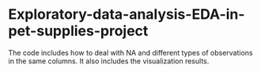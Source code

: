# Exploratory-data-analysis-EDA-in-pet-supplies-project
The code includes how to deal with NA and different types of observations in the same columns. It also includes the visualization results.
